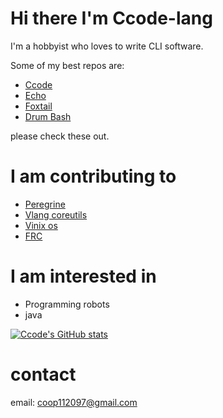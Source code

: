# Hi there I'm Ccode-lang
I'm a hobbyist who loves to write CLI software.  

Some of my best repos are:  
* [Ccode](https://github.com/Ccode-lang/Ccode)
* [Echo](https://github.com/Ccode-lang/echo-lang)
* [Foxtail](https://github.com/Ccode-lang/foxtail)
* [Drum Bash](https://github.com/Ccode-lang/drumbash)


please check these out.

# I am contributing to
* [Peregrine](https://github.com/peregrine-lang/Peregrine)
* [Vlang coreutils](https://github.com/vlang/coreutils)
* [Vinix os](https://github.com/vlang/vinix)
* [FRC](https://github.com/FRC-Team-8745)

# I am interested in
* Programming robots
* java

[![Ccode's GitHub stats](https://github-readme-stats.vercel.app/api?username=Ccode-lang)](https://github.com/anuraghazra/github-readme-stats)




# contact
email: coop112097@gmail.com
